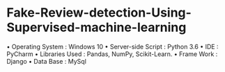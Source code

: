 # Fake-Review-detection-Using-Supervised-machine-learning
•	Operating System     	:   Windows 10
•	Server-side Script  	:   Python 3.6
•	IDE				:   PyCharm
•	Libraries Used	:   Pandas, NumPy, Scikit-Learn.
•	Frame  Work   :   Django
•	Data Base      :   MySql
